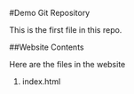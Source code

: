 #Demo Git Repository

This is the first file in this repo.

##Website Contents

Here are the files in the website

1. index.html